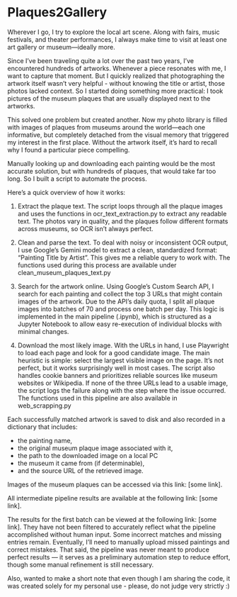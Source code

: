 # Plaques2Gallery
Wherever I go, I try to explore the local art scene. Along with fairs, music festivals, and theater performances, I always make time to visit at least one art gallery or museum—ideally more.

Since I’ve been traveling quite a lot over the past two years, I’ve encountered hundreds of artworks. Whenever a piece resonates with me, I want to capture that moment. But I quickly realized that photographing the artwork itself wasn’t very helpful - without knowing the title or artist, those photos lacked context. So I started doing something more practical: I took pictures of the museum plaques that are usually displayed next to the artworks.

This solved one problem but created another. Now my photo library is filled with images of plaques from museums around the world—each one informative, but completely detached from the visual memory that triggered my interest in the first place. Without the artwork itself, it’s hard to recall why I found a particular piece compelling.

Manually looking up and downloading each painting would be the most accurate solution, but with hundreds of plaques, that would take far too long. So I built a script to automate the process.

Here’s a quick overview of how it works:
1. Extract the plaque text. The script loops through all the plaque images and uses the functions in ocr_text_extraction.py to extract any readable text. The photos vary in quality, and the plaques follow different formats across museums, so OCR isn’t always perfect.
2. Clean and parse the text. To deal with noisy or inconsistent OCR output, I use Google’s Gemini model to extract a clean, standardized format: “Painting Title by Artist”. This gives me a reliable query to work with. The functions used during this process are available under clean_museum_plaques_text.py
3. Search for the artwork online. Using Google’s Custom Search API, I search for each painting and collect the top 3 URLs that might contain images of the artwork. Due to the API’s daily quota, I split all plaque images into batches of 70 and process one batch per day. This logic is implemented in the main pipeline (.ipynb), which is structured as a Jupyter Notebook to allow easy re-execution of individual blocks with minimal changes.

5. Download the most likely image. With the URLs in hand, I use Playwright to load each page and look for a good candidate image. The main heuristic is simple: select the largest visible image on the page. It’s not perfect, but it works surprisingly well in most cases.
The script also handles cookie banners and prioritizes reliable sources like museum websites or Wikipedia. If none of the three URLs lead to a usable image, the script logs the failure along with the step where the issue occurred. The functions used in this pipeline are also available in web_scrapping.py

Each successfully matched artwork is saved to disk and also recorded in a dictionary that includes:
- the painting name,
- the original museum plaque image associated with it,
- the path to the downloaded image on a local PC
- the museum it came from (if determinable),
- and the source URL of the retrieved image.

Images of the museum plaques can be accessed via this link: [some link].

All intermediate pipeline results are available at the following link: [some link].

The results for the first batch can be viewed at the following link: [some link].
They have not been filtered to accurately reflect what the pipeline accomplished without human input. Some incorrect matches and missing entries remain. Eventually, I’ll need to manually upload missed paintings and correct mistakes. That said, the pipeline was never meant to produce perfect results — it serves as a preliminary automation step to reduce effort, though some manual refinement is still necessary.

Also, wanted to make a short note that even though I am sharing the code, it was created solely for my personal use - please, do not judge very strictly :)
